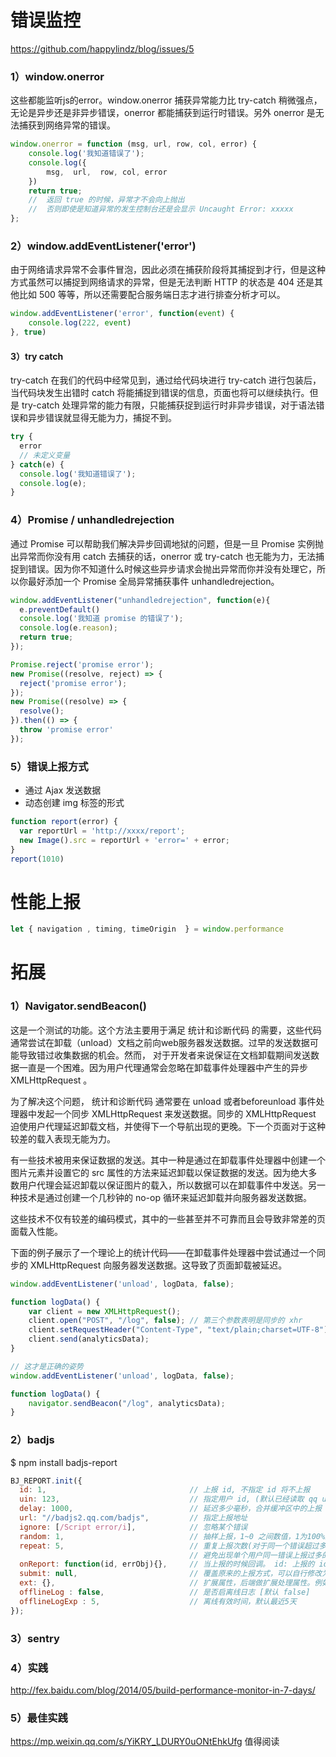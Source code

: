 # 错误监控
https://github.com/happylindz/blog/issues/5

### 1）window.onerror
这些都能监听js的error。window.onerror 捕获异常能力比 try-catch 稍微强点，无论是异步还是非异步错误，onerror 都能捕获到运行时错误。另外 onerror 是无法捕获到网络异常的错误。
```js
window.onerror = function (msg, url, row, col, error) {
    console.log('我知道错误了');
    console.log({
        msg,  url,  row, col, error
    })
    return true;
    //  返回 true 的时候，异常才不会向上抛出
    //  否则即使是知道异常的发生控制台还是会显示 Uncaught Error: xxxxx
};
```


### 2）window.addEventListener('error')
由于网络请求异常不会事件冒泡，因此必须在捕获阶段将其捕捉到才行，但是这种方式虽然可以捕捉到网络请求的异常，但是无法判断 HTTP 的状态是 404 还是其他比如 500 等等，所以还需要配合服务端日志才进行排查分析才可以。
```js
window.addEventListener('error', function(event) { 
    console.log(222, event)
}, true)
```


#### 3）try catch
try-catch 在我们的代码中经常见到，通过给代码块进行 try-catch 进行包装后，当代码块发生出错时 catch 将能捕捉到错误的信息，页面也将可以继续执行。但是 try-catch 处理异常的能力有限，只能捕获捉到运行时非异步错误，对于语法错误和异步错误就显得无能为力，捕捉不到。
```js
try {
  error    
  // 未定义变量 
} catch(e) {
  console.log('我知道错误了');
  console.log(e);
}
```


### 4）Promise / unhandledrejection
通过 Promise 可以帮助我们解决异步回调地狱的问题，但是一旦 Promise 实例抛出异常而你没有用 catch 去捕获的话，onerror 或 try-catch 也无能为力，无法捕捉到错误。因为你不知道什么时候这些异步请求会抛出异常而你并没有处理它，所以你最好添加一个 Promise 全局异常捕获事件 unhandledrejection。
```js
window.addEventListener("unhandledrejection", function(e){
  e.preventDefault()
  console.log('我知道 promise 的错误了');
  console.log(e.reason);
  return true;
});

Promise.reject('promise error');
new Promise((resolve, reject) => {
  reject('promise error');
});
new Promise((resolve) => {
  resolve();
}).then(() => {
  throw 'promise error'
});
```

### 5）错误上报方式
- 通过 Ajax 发送数据
- 动态创建 img 标签的形式
```js
function report(error) {
  var reportUrl = 'http://xxxx/report';
  new Image().src = reportUrl + 'error=' + error;
}
report(1010)
```


# 性能上报
```js
let { navigation , timing, timeOrigin  } = window.performance

```

# 拓展

### 1）Navigator.sendBeacon()
这是一个测试的功能。这个方法主要用于满足 统计和诊断代码 的需要，这些代码通常尝试在卸载（unload）文档之前向web服务器发送数据。过早的发送数据可能导致错过收集数据的机会。然而， 对于开发者来说保证在文档卸载期间发送数据一直是一个困难。因为用户代理通常会忽略在卸载事件处理器中产生的异步 XMLHttpRequest 。

为了解决这个问题， 统计和诊断代码 通常要在 unload 或者beforeunload 事件处理器中发起一个同步 XMLHttpRequest 来发送数据。同步的 XMLHttpRequest 迫使用户代理延迟卸载文档，并使得下一个导航出现的更晚。下一个页面对于这种较差的载入表现无能为力。

有一些技术被用来保证数据的发送。其中一种是通过在卸载事件处理器中创建一个图片元素并设置它的 src 属性的方法来延迟卸载以保证数据的发送。因为绝大多数用户代理会延迟卸载以保证图片的载入，所以数据可以在卸载事件中发送。另一种技术是通过创建一个几秒钟的 no-op 循环来延迟卸载并向服务器发送数据。

这些技术不仅有较差的编码模式，其中的一些甚至并不可靠而且会导致非常差的页面载入性能。

下面的例子展示了一个理论上的统计代码——在卸载事件处理器中尝试通过一个同步的 XMLHttpRequest 向服务器发送数据。这导致了页面卸载被延迟。
```js
window.addEventListener('unload', logData, false);

function logData() {
    var client = new XMLHttpRequest();
    client.open("POST", "/log", false); // 第三个参数表明是同步的 xhr
    client.setRequestHeader("Content-Type", "text/plain;charset=UTF-8");
    client.send(analyticsData);
}

// 这才是正确的姿势
window.addEventListener('unload', logData, false);

function logData() {
    navigator.sendBeacon("/log", analyticsData);
}
```

### 2）badjs
$ npm install badjs-report
```js
BJ_REPORT.init({
  id: 1,                                // 上报 id, 不指定 id 将不上报
  uin: 123,                             // 指定用户 id, (默认已经读取 qq uin)
  delay: 1000,                          // 延迟多少毫秒，合并缓冲区中的上报（默认）
  url: "//badjs2.qq.com/badjs",         // 指定上报地址
  ignore: [/Script error/i],            // 忽略某个错误
  random: 1,                            // 抽样上报，1~0 之间数值，1为100%上报（默认 1）
  repeat: 5,                            // 重复上报次数(对于同一个错误超过多少次不上报)
                                        // 避免出现单个用户同一错误上报过多的情况
  onReport: function(id, errObj){},     // 当上报的时候回调。 id: 上报的 id, errObj: 错误的对象
  submit: null,                         // 覆盖原来的上报方式，可以自行修改为 post 上报等
  ext: {},                              // 扩展属性，后端做扩展处理属性。例如：存在 msid 就会分发到 monitor,
  offlineLog : false,                   // 是否启离线日志 [默认 false]
  offlineLogExp : 5,                    // 离线有效时间，默认最近5天
});
```

### 3）sentry

### 4）实践
http://fex.baidu.com/blog/2014/05/build-performance-monitor-in-7-days/

### 5）最佳实践
https://mp.weixin.qq.com/s/YiKRY_LDURY0uONtEhkUfg 值得阅读
